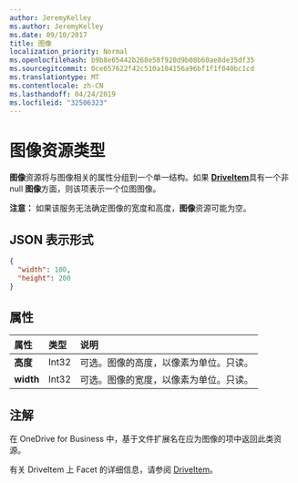 ```yaml
---
author: JeremyKelley
ms.author: JeremyKelley
ms.date: 09/10/2017
title: 图像
localization_priority: Normal
ms.openlocfilehash: b9b8e65442b268e58f920d9b08b60ae8de35df35
ms.sourcegitcommit: 0ce657622f42c510a104156a96bf1f1f040bc1cd
ms.translationtype: MT
ms.contentlocale: zh-CN
ms.lasthandoff: 04/24/2019
ms.locfileid: "32506323"
---
```

# <a name="image-resource-type"></a>图像资源类型

**图像**资源将与图像相关的属性分组到一个单一结构。如果 [**DriveItem**](driveitem.md)具有一个非 null **图像**方面，则该项表示一个位图图像。

**注意：** 如果该服务无法确定图像的宽度和高度，**图像**资源可能为空。

## <a name="json-representation"></a>JSON 表示形式

<!-- { "blockType": "resource", "@odata.type": "microsoft.graph.image" } -->
```json
{
  "width": 100,
  "height": 200
}
```

## <a name="properties"></a>属性

| 属性   | 类型  | 说明                                |
|:-----------|:------|:-------------------------------------------|
| **高度** | Int32 | 可选。图像的高度，以像素为单位。只读。 |
| **width**  | Int32 | 可选。图像的宽度，以像素为单位。只读。  |

## <a name="remarks"></a>注解

在 OneDrive for Business 中，基于文件扩展名在应为图像的项中返回此类资源。

有关 DriveItem 上 Facet 的详细信息，请参阅 [DriveItem](driveitem.md)。


<!-- {
  "type": "#page.annotation",
  "description": "The image facet describes properties of an image like width and height",
  "keywords": "image,width,height,item,facet",
  "section": "documentation",
  "tocPath": "Facets/Image"
} -->

